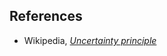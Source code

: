 

## References

* Wikipedia, _[Uncertainty principle](http://en.wikipedia.org/wiki/Uncertainty_principle)_

